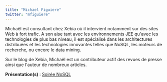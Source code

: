 ```yaml
---
title: "Michael Figuiere"
twitter: "mfiguiere"
---
```


Michaël est consultant chez Xebia où il intervient notamment sur des
sites Web à fort trafic. A son aise tant avec les environnements JEE
qu'avec les technologies de plus bas niveau, il est spécialisé dans les
architectures distribuées et les technologies innovantes telles que
NoSQL, les moteurs de recherche, ou encore le data mining.

Sur le blog de Xebia, Michaël est un contributeur actif des revues de
presse ainsi que l'auteur de nombreux articles. 

**Présentation(s)** : [Soirée
NoSQL](/xwiki/wiki/oldversion/view/Meeting/20100914)
